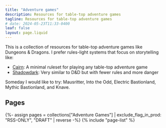 ```yaml
---
title: "Adventure games"
description: Resources for table-top adventure games
tagline: Resources for table-top adventure games
# date: 2024-05-23T11:33-0400
leaf: false
layout: page.liquid
---
```


This is a collection of resources for table-top adventure games like Dungeons &
Dragons. I prefer rules-light systems that focus on storytelling like:

- [Cairn](https://cairnrpg.com/): A minimal ruleset for playing any table-top
  adventure game
- [Shadowdark](https://www.thearcanelibrary.com/pages/shadowdark): Very similar
  to D&D but with fewer rules and more danger

Someday I would like to try: Mausritter, Into the Odd, Electric Bastionland,
Mythic Bastionland, and Knave.

## Pages

{%- assign pages = collections["Adventure Games"] | exclude_flag_in_prod: "RSS-ONLY", "DRAFT" | reverse -%}
{% include "page-list" %}

